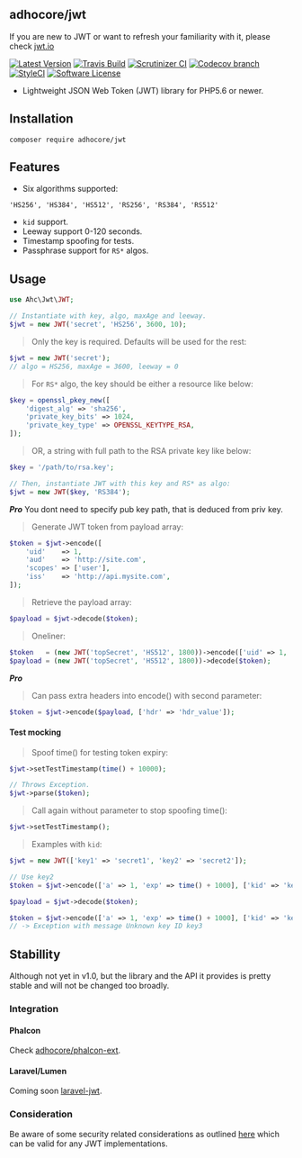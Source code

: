 ## adhocore/jwt

If you are new to JWT or want to refresh your familiarity with it, please check [jwt.io](https://jwt.io/)

[![Latest Version](https://img.shields.io/github/release/adhocore/php-jwt.svg?style=flat-square)](https://github.com/adhocore/php-jwt/releases)
[![Travis Build](https://img.shields.io/travis/adhocore/php-jwt/master.svg?style=flat-square)](https://travis-ci.org/adhocore/php-jwt?branch=master)
[![Scrutinizer CI](https://img.shields.io/scrutinizer/g/adhocore/php-jwt.svg?style=flat-square)](https://scrutinizer-ci.com/g/adhocore/php-jwt/?branch=master)
[![Codecov branch](https://img.shields.io/codecov/c/github/adhocore/php-jwt/master.svg?style=flat-square)](https://codecov.io/gh/adhocore/php-jwt)
[![StyleCI](https://styleci.io/repos/88168137/shield)](https://styleci.io/repos/88168137)
[![Software License](https://img.shields.io/badge/license-MIT-brightgreen.svg?style=flat-square)](LICENSE)


- Lightweight JSON Web Token (JWT) library for PHP5.6 or newer.

## Installation
```
composer require adhocore/jwt
```

## Features

- Six algorithms supported:
```
'HS256', 'HS384', 'HS512', 'RS256', 'RS384', 'RS512'
```
- `kid` support.
- Leeway support 0-120 seconds.
- Timestamp spoofing for tests.
- Passphrase support for `RS*` algos.

## Usage

```php
use Ahc\Jwt\JWT;

// Instantiate with key, algo, maxAge and leeway.
$jwt = new JWT('secret', 'HS256', 3600, 10);
```

> Only the key is required. Defaults will be used for the rest:
```php
$jwt = new JWT('secret');
// algo = HS256, maxAge = 3600, leeway = 0
```

> For `RS*` algo, the key should be either a resource like below:
```php
$key = openssl_pkey_new([
    'digest_alg' => 'sha256',
    'private_key_bits' => 1024,
    'private_key_type' => OPENSSL_KEYTYPE_RSA,
]);
```

> OR, a string with full path to the RSA private key like below:
```php
$key = '/path/to/rsa.key';

// Then, instantiate JWT with this key and RS* as algo:
$jwt = new JWT($key, 'RS384');
```

***Pro***
You dont need to specify pub key path, that is deduced from priv key.

> Generate JWT token from payload array:
```php
$token = $jwt->encode([
    'uid'    => 1,
    'aud'    => 'http://site.com',
    'scopes' => ['user'],
    'iss'    => 'http://api.mysite.com',
]);
```

> Retrieve the payload array:
```php
$payload = $jwt->decode($token);
```

> Oneliner:
```php
$token   = (new JWT('topSecret', 'HS512', 1800))->encode(['uid' => 1, 'scopes' => ['user']]));
$payload = (new JWT('topSecret', 'HS512', 1800))->decode($token);
```

***Pro***

> Can pass extra headers into encode() with second parameter:
```php
$token = $jwt->encode($payload, ['hdr' => 'hdr_value']);
```

#### Test mocking

> Spoof time() for testing token expiry:
```php
$jwt->setTestTimestamp(time() + 10000);

// Throws Exception.
$jwt->parse($token);
```

> Call again without parameter to stop spoofing time():
```php
$jwt->setTestTimestamp();
```

> Examples with `kid`:

```php
$jwt = new JWT(['key1' => 'secret1', 'key2' => 'secret2']);

// Use key2
$token = $jwt->encode(['a' => 1, 'exp' => time() + 1000], ['kid' => 'key2']);

$payload = $jwt->decode($token);

$token = $jwt->encode(['a' => 1, 'exp' => time() + 1000], ['kid' => 'key3']);
// -> Exception with message Unknown key ID key3
```

## Stabillity

Although not yet in v1.0, but the library and the API it provides is pretty stable and will not be changed too broadly.


### Integration

#### Phalcon

Check [adhocore/phalcon-ext](https://github.com/adhocore/phalcon-ext).

#### Laravel/Lumen

Coming soon [laravel-jwt](https://github.com/adhocore/laravel-jwt).

### Consideration

Be aware of some security related considerations as outlined [here](http://cryto.net/~joepie91/blog/2016/06/13/stop-using-jwt-for-sessions/) which can be valid for any JWT implementations.

